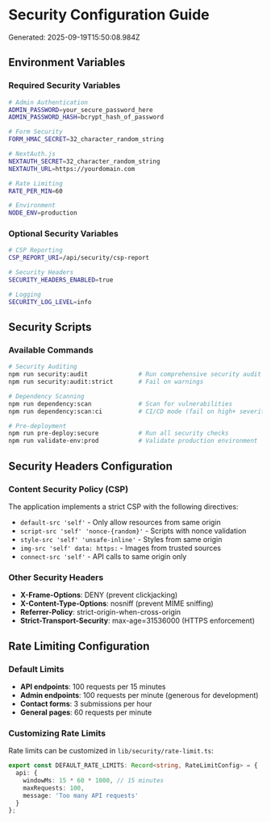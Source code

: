 # Security Configuration Guide

Generated: 2025-09-19T15:50:08.984Z

## Environment Variables

### Required Security Variables

```bash
# Admin Authentication
ADMIN_PASSWORD=your_secure_password_here
ADMIN_PASSWORD_HASH=bcrypt_hash_of_password

# Form Security
FORM_HMAC_SECRET=32_character_random_string

# NextAuth.js
NEXTAUTH_SECRET=32_character_random_string
NEXTAUTH_URL=https://yourdomain.com

# Rate Limiting
RATE_PER_MIN=60

# Environment
NODE_ENV=production
```

### Optional Security Variables

```bash
# CSP Reporting
CSP_REPORT_URI=/api/security/csp-report

# Security Headers
SECURITY_HEADERS_ENABLED=true

# Logging
SECURITY_LOG_LEVEL=info
```

## Security Scripts

### Available Commands

```bash
# Security Auditing
npm run security:audit              # Run comprehensive security audit
npm run security:audit:strict       # Fail on warnings

# Dependency Scanning
npm run dependency:scan             # Scan for vulnerabilities
npm run dependency:scan:ci          # CI/CD mode (fail on high+ severity)

# Pre-deployment
npm run pre-deploy:secure           # Run all security checks
npm run validate-env:prod           # Validate production environment
```

## Security Headers Configuration

### Content Security Policy (CSP)

The application implements a strict CSP with the following directives:

- `default-src 'self'` - Only allow resources from same origin
- `script-src 'self' 'nonce-{random}'` - Scripts with nonce validation
- `style-src 'self' 'unsafe-inline'` - Styles from same origin
- `img-src 'self' data: https:` - Images from trusted sources
- `connect-src 'self'` - API calls to same origin only

### Other Security Headers

- **X-Frame-Options**: DENY (prevent clickjacking)
- **X-Content-Type-Options**: nosniff (prevent MIME sniffing)
- **Referrer-Policy**: strict-origin-when-cross-origin
- **Strict-Transport-Security**: max-age=31536000 (HTTPS enforcement)

## Rate Limiting Configuration

### Default Limits

- **API endpoints**: 100 requests per 15 minutes
- **Admin endpoints**: 100 requests per minute (generous for development)
- **Contact forms**: 3 submissions per hour
- **General pages**: 60 requests per minute

### Customizing Rate Limits

Rate limits can be customized in `lib/security/rate-limit.ts`:

```typescript
export const DEFAULT_RATE_LIMITS: Record<string, RateLimitConfig> = {
  api: {
    windowMs: 15 * 60 * 1000, // 15 minutes
    maxRequests: 100,
    message: 'Too many API requests'
  }
};
```

